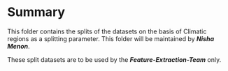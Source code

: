 

# Summary

  This folder contains the splits of the datasets on the basis of Climatic regions as a splitting parameter. This folder will be maintained by <b><i>Nisha Menon</i></b>.
  
  These split datasets are to be used by the <b><i> Feature-Extraction-Team</i></b> only.
